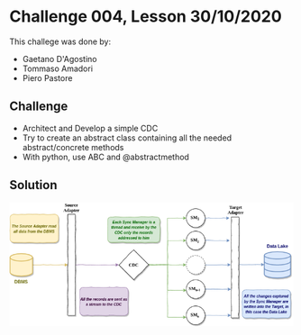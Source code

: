 # Challenge 004, Lesson 30/10/2020
This challege was done by:
* Gaetano D'Agostino
* Tommaso Amadori
* Piero Pastore
## Challenge
* Architect and Develop a simple CDC
* Try to create an abstract class containing all the needed
abstract/concrete methods
* With python, use ABC and @abstractmethod

## Solution
![alt](./assets/cdc.png)